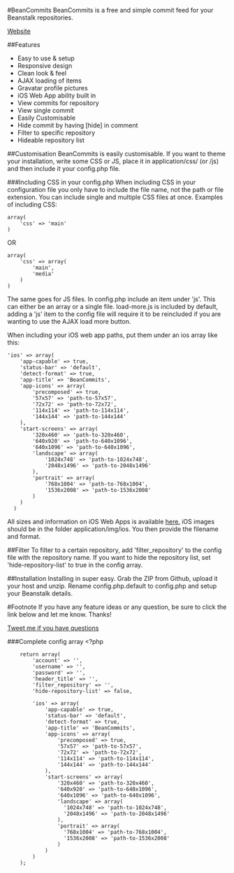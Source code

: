 #BeanCommits
BeanCommits is a free and simple commit feed for your Beanstalk repositories.

[Website](http://beancommits.andrewhathaway.net)

##Features

  - Easy to use & setup
  - Responsive design
  - Clean look & feel
  - AJAX loading of items
  - Gravatar profile pictures
  - iOS Web App ability built in
  - View commits for repository
  - View single commit
  - Easily Customisable
  - Hide commit by having [hide] in comment
  - Filter to specific repository
  - Hideable repository list
  

##Customisation
BeanCommits is easily customisable. If you want to theme your installation, write some CSS or JS, place it in application/css/ (or /js) and then include it your config.php file.

###Including CSS in your config.php
When including CSS in your configuration file you only have to  include the file name, not the path or file extension. You can include single and multiple CSS files at once. Examples of including CSS:
    
    array(
        'css' => 'main'
    )
    
OR
   
    array(
        'css' => array(
            'main',
            'media'
        )
    )

The same goes for JS files. In config.php include an item under 'js'. This can either be an array or a single file. load-more.js is included by default, adding a 'js' item to the config file will require it to be reincluded if you are wanting to use the AJAX load more button.

When including your iOS web app paths, put them under an ios array like this:

    'ios' => array(
        'app-capable' => true,
        'status-bar' => 'default',
        'detect-format' => true,
        'app-title' => 'BeanCommits',
        'app-icons' => array(
            'precomposed' => true,
            '57x57' => 'path-to-57x57',
            '72x72' => 'path-to-72x72',
            '114x114' => 'path-to-114x114',
            '144x144' => 'path-to-144x144'
        ),
        'start-screens' => array(
            '320x460' => 'path-to-320x460',
            '640x920' => 'path-to-640x1096',
            '640x1096' => 'path-to-640x1096',
            'landscape' => array(
                '1024x748' => 'path-to-1024x748',
                '2048x1496' => 'path-to-2048x1496'
            ),
            'portrait' => array(
                '768x1004' => 'path-to-768x1004',
                '1536x2008' => 'path-to-1536x2008'
            )
        )
      )

All sizes and information on iOS Web Apps is available [here.](https://github.com/AndrewHathaway/iOS-Web-App) iOS images should be in the folder application/img/ios. You then provide the filename and format. 

##Filter 
To filter to a certain repository, add 'filter_repository' to the config file with the repository name. If you want to hide the repository list, set 'hide-repository-list' to true in the config array.
    
##Installation
Installing in super easy. Grab the ZIP from Github, upload it your host and unzip. Rename config.php.default to config.php and setup your Beanstalk details. 

#Footnote
If you have any feature ideas or any question, be sure to click the link below and let me know. Thanks! 

[Tweet me if you have questions](http://twitter.com/andrewhathaway)


###Complete config array
    <?php 

        return array(
            'account' => '',
            'username' => '',
            'password' => '',
            'header_title' => '',
            'filter_repository' => '',
            'hide-repository-list' => false,

            'ios' => array(
                'app-capable' => true,
                'status-bar' => 'default',
                'detect-format' => true,
                'app-title' => 'BeanCommits',
                'app-icons' => array(
                    'precomposed' => true,
                    '57x57' => 'path-to-57x57',
                    '72x72' => 'path-to-72x72',
                    '114x114' => 'path-to-114x114',
                    '144x144' => 'path-to-144x144'
                ),
                'start-screens' => array(
                    '320x460' => 'path-to-320x460',
                    '640x920' => 'path-to-640x1096',
                    '640x1096' => 'path-to-640x1096',
                    'landscape' => array(
                      '1024x748' => 'path-to-1024x748',
                      '2048x1496' => 'path-to-2048x1496'
                    ),
                    'portrait' => array(
                      '768x1004' => 'path-to-768x1004',
                      '1536x2008' => 'path-to-1536x2008'
                    )
                )
            )
        );